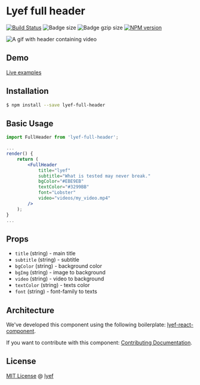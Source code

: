 # Lyef full header
[![Build Status](https://travis-ci.org/lyef/lyef-full-header.svg?branch=master)](https://travis-ci.org/lyef/lyef-full-header)
![Badge size](https://badge-size.herokuapp.com/lyef/lyef-full-header/master/dist/Main.min.js.svg)
![Badge gzip size](https://badge-size.herokuapp.com/lyef/lyef-full-header/master/dist/Main.min.js.svg?compression=gzip)
[![NPM version](https://badge-me.herokuapp.com/api/npm/lyef-full-header.png)](http://badges.enytc.com/for/npm/lyef-full-header)

![A gif with header containing video](https://media.giphy.com/media/l0MYPKsMPCK0YNFvy/giphy.gif)

## Demo

[Live examples](https://lyef.github.io/lyef-full-header)

## Installation

```sh
$ npm install --save lyef-full-header
```

## Basic Usage

```jsx
import FullHeader from 'lyef-full-header';

...
render() {
    return (
        <FullHeader
            title="lyef"
            subtitle="What is tested may never break."
            bgColor="#EBE9EB"
            textColor="#3299BB"
            font="Lobster"
            video="videos/my_video.mp4"
        />
    );
}
...
```

## Props

- `title` (string) - main title
- `subtitle` (string) - subtitle
- `bgColor` (string) - background color
- `bgImg` (string) - image to background
- `video` (string) - video to background
- `textColor` (string) - texts color
- `font` (string) - font-family to texts

## Architecture

We've developed this component using the following boilerplate:
[lyef-react-component](https://github.com/lyef/lyef-react-component).

If you want to contribute with this component:
[Contributing Documentation](https://github.com/lyef/lyef-full-header/blob/master/CONTRIBUTING.md).

## License

[MIT License](https://github.com/lyef/lyef-full-header/blob/master/LICENSE.md) @ [lyef](https://lyef.github.io/)
